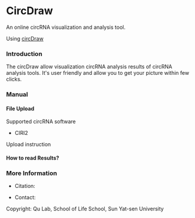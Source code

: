 # CircDraw

An online circRNA visualization and analysis tool.

Using [circDraw](http://144.202.111.235:8000)

### Introduction

The circDraw allow visualization circRNA analysis results of circRNA analysis tools. It's user friendly and allow you to get your picture within few clicks.



### Manual

#### File Upload

Supported circRNA software

- CIRI2



Upload instruction



#### How to read Results?





### More Information

- Citation: 

- Contact: 


Copyright: Qu Lab, School of Life School, Sun Yat-sen University
